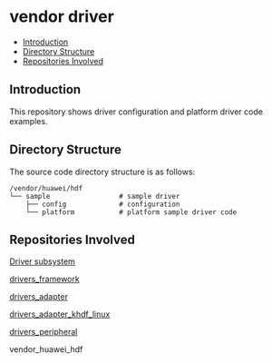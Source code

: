 # vendor driver<a name="EN-US_TOPIC_0000001124650043"></a>

-   [Introduction](#section11660541533)
-   [Directory Structure](#section161941989586)
-   [Repositories Involved](#section1371113476308)

## Introduction<a name="section11660541533"></a>

This repository shows driver configuration and platform driver code examples.

## Directory Structure<a name="section161941989586"></a>

The source code directory structure is as follows:

```
/vendor/huawei/hdf
└── sample                 # sample driver
    ├── config             # configuration
    └── platform           # platform sample driver code
```

## Repositories Involved<a name="section1371113476308"></a>

[Driver subsystem](https://gitee.com/openharmony/docs/blob/master/en/readme/driver-subsystem.md)

[drivers_framework](https://gitee.com/openharmony/drivers_framework/blob/master/README.md)

[drivers_adapter](https://gitee.com/openharmony/drivers_adapter/blob/master/README.md)

[drivers_adapter\_khdf_linux](https://gitee.com/openharmony/drivers_adapter_khdf_linux/blob/master/README.md)

[drivers_peripheral](https://gitee.com/openharmony/drivers_peripheral/blob/master/README.md)

vendor_huawei_hdf

